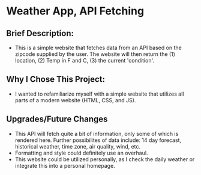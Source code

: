 # Weather App, API Fetching

## Brief Description:
- This is a simple website that fetches data from an API based on the zipcode supplied by the user. The website will then return the (1) location, (2) Temp in F and C, (3) the current 'condition'.

## Why I Chose This Project:
- I wanted to refamiliarize myself with a simple website that utilizes all parts of a modern website (HTML, CSS, and JS).

## Upgrades/Future Changes
- This API will fetch quite a bit of information, only some of which is rendered here. Further possibilites of data include: 14 day forecast, historical weather, time zone, air quality, wind, etc.
- Formatting and style could definitely use an overhaul.
- This website could be utilized personally, as I check the daily weather or integrate this into a personal homepage.
